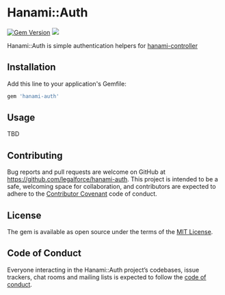 # Hanami::Auth
[![Gem Version](https://badge.fury.io/rb/hanami-auth.svg)](https://badge.fury.io/rb/hanami-auth)
![](http://ruby-gem-downloads-badge.herokuapp.com/hanami-auth?type=total)


Hanami::Auth is simple authentication helpers for [hanami-controller](https://github.com/hanami/controller)

## Installation

Add this line to your application's Gemfile:

```ruby
gem 'hanami-auth'
```

## Usage

TBD

## Contributing

Bug reports and pull requests are welcome on GitHub at https://github.com/legalforce/hanami-auth. This project is intended to be a safe, welcoming space for collaboration, and contributors are expected to adhere to the [Contributor Covenant](http://contributor-covenant.org) code of conduct.

## License

The gem is available as open source under the terms of the [MIT License](http://opensource.org/licenses/MIT).

## Code of Conduct

Everyone interacting in the Hanami::Auth project’s codebases, issue trackers, chat rooms and mailing lists is expected to follow the [code of conduct](https://github.com/unhappychoice/hanami-auth/blob/master/CODE_OF_CONDUCT.md).
